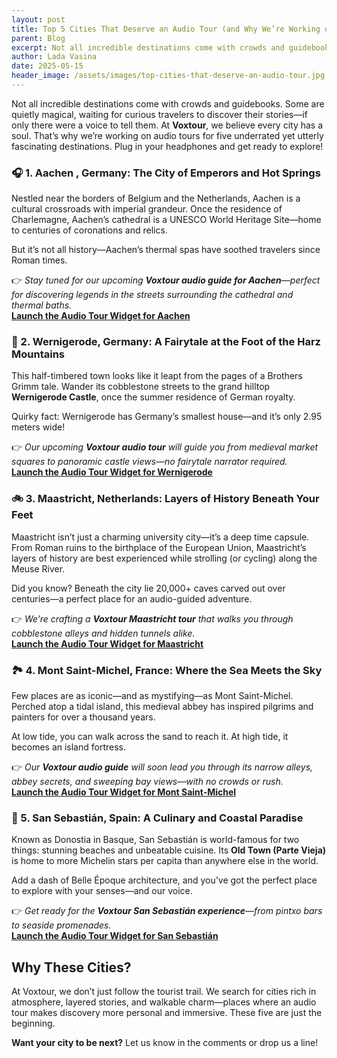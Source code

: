 ```yaml
---
layout: post
title: Top 5 Cities That Deserve an Audio Tour (and Why We’re Working on Them!)
parent: Blog
excerpt: Not all incredible destinations come with crowds and guidebooks. Some are quietly magical, waiting for curious travelers to discover their stories—if only there were a voice to tell them. At Voxtour, we believe every city has a soul.
author: Lada Vasina
date: 2025-05-15
header_image: /assets/images/top-cities-that-deserve-an-audio-tour.jpg
---
```


Not all incredible destinations come with crowds and guidebooks. Some are quietly magical, waiting for curious travelers to discover their stories—if only there were a voice to tell them. At **Voxtour**, we believe every city has a soul. That’s why we’re working on audio tours for five underrated yet utterly fascinating destinations. Plug in your headphones and get ready to explore!

### 🎧 1. Aachen , Germany: The City of Emperors and Hot Springs

Nestled near the borders of Belgium and the Netherlands, Aachen is a cultural crossroads with imperial grandeur. Once the residence of Charlemagne, Aachen’s cathedral is a UNESCO World Heritage Site—home to centuries of coronations and relics.

But it’s not all history—Aachen’s thermal spas have soothed travelers since Roman times.

👉 _Stay tuned for our upcoming **Voxtour audio guide for Aachen**—perfect for discovering legends in the streets surrounding the cathedral and thermal baths._  
[**Launch the Audio Tour Widget for Aachen**](https://widget.voxtour.ai/?apiKey=96f5b69a-6f16-4b36-ae05-b85a7dd728a6&tourId=b51fa71a-2cd2-4384-9a21-75eea7b40c96&locale=en&fullScreen=true&fullScreenTriggerable=false)

### 🏰 2. Wernigerode, Germany: A Fairytale at the Foot of the Harz Mountains

This half-timbered town looks like it leapt from the pages of a Brothers Grimm tale. Wander its cobblestone streets to the grand hilltop **Wernigerode Castle**, once the summer residence of German royalty.

Quirky fact: Wernigerode has Germany’s smallest house—and it’s only 2.95 meters wide!

👉 _Our upcoming **Voxtour audio tour** will guide you from medieval market squares to panoramic castle views—no fairytale narrator required._  
[**Launch the Audio Tour Widget for Wernigerode**](https://widget.voxtour.ai/?apiKey=96f5b69a-6f16-4b36-ae05-b85a7dd728a6&tourId=e0feb085-8220-4981-b7b2-4de2b4d918a4&locale=en&fullScreen=true&fullScreenTriggerable=false)

### 🚲 3. Maastricht, Netherlands: Layers of History Beneath Your Feet

Maastricht isn’t just a charming university city—it’s a deep time capsule. From Roman ruins to the birthplace of the European Union, Maastricht’s layers of history are best experienced while strolling (or cycling) along the Meuse River.

Did you know? Beneath the city lie 20,000+ caves carved out over centuries—a perfect place for an audio-guided adventure.

👉 _We’re crafting a **Voxtour Maastricht tour** that walks you through cobblestone alleys and hidden tunnels alike._  
[**Launch the Audio Tour Widget for Maastricht**](https://widget.voxtour.ai/?apiKey=96f5b69a-6f16-4b36-ae05-b85a7dd728a6&tourId=f9b9cfae-4014-447f-912f-9fec9b145772&locale=en&fullScreen=true&fullScreenTriggerable=false)


### 🏞 4. Mont Saint-Michel, France: Where the Sea Meets the Sky

Few places are as iconic—and as mystifying—as Mont Saint-Michel. Perched atop a tidal island, this medieval abbey has inspired pilgrims and painters for over a thousand years.

At low tide, you can walk across the sand to reach it. At high tide, it becomes an island fortress.

👉 _Our **Voxtour audio guide** will soon lead you through its narrow alleys, abbey secrets, and sweeping bay views—with no crowds or rush._  
[**Launch the Audio Tour Widget for Mont Saint-Michel**](https://widget.voxtour.ai/?apiKey=96f5b69a-6f16-4b36-ae05-b85a7dd728a6&tourId=a1c9a3fa-960b-474d-b591-0092fd6ee967&locale=en&fullScreen=true&fullScreenTriggerable=false)


### 🌊 5. San Sebastián, Spain: A Culinary and Coastal Paradise

Known as Donostia in Basque, San Sebastián is world-famous for two things: stunning beaches and unbeatable cuisine. Its **Old Town (Parte Vieja)** is home to more Michelin stars per capita than anywhere else in the world.

Add a dash of Belle Époque architecture, and you’ve got the perfect place to explore with your senses—and our voice.

👉 _Get ready for the **Voxtour San Sebastián experience**—from pintxo bars to seaside promenades._  
[**Launch the Audio Tour Widget for San Sebastián**](https://widget.voxtour.ai/?apiKey=96f5b69a-6f16-4b36-ae05-b85a7dd728a6&tourId=718b3195-d93c-4b6b-a4dc-b7ca7969f8c7&locale=en&fullScreen=true&fullScreenTriggerable=false)


## Why These Cities?

At Voxtour, we don’t just follow the tourist trail. We search for cities rich in atmosphere, layered stories, and walkable charm—places where an audio tour makes discovery more personal and immersive. These five are just the beginning.

**Want your city to be next?** Let us know in the comments or drop us a line!
